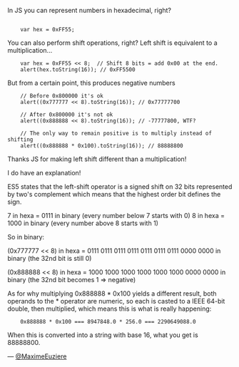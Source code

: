 In JS you can represent numbers in hexadecimal, right?

<code>
    var hex = 0xFF55;
</code>

You can also perform shift operations, right?
Left shift is equivalent to a multiplication...

```
    var hex = 0xFF55 << 8;  // Shift 8 bits = add 0x00 at the end.
    alert(hex.toString(16)); // 0xFF5500
```

But from a certain point, this produces negative numbers

```
    // Before 0x800000 it's ok
    alert((0x777777 << 8).toString(16)); // 0x77777700

    // After 0x800000 it's not ok
    alert((0x888888 << 8).toString(16)); // -77777800, WTF?

    // The only way to remain positive is to multiply instead of shifting
    alert((0x888888 * 0x100).toString(16)); // 88888800
```

Thanks JS for making left shift different than a multiplication!

I do have an explanation!

ES5 states that the left-shift operator is a signed shift on 32 bits represented by two's complement which means
that the highest order bit defines the sign.

7 in hexa = 0111 in binary (every number below 7 starts with 0)
8 in hexa = 1000 in binary (every number above 8 starts with 1)

So in binary:

(0x777777 << 8) in hexa = 0111 0111 0111 0111 0111 0111 0111 0000 0000 in binary  (the 32nd bit is still 0)

(0x888888 << 8) in hexa = 1000 1000 1000 1000 1000 1000 0000 0000 in binary  (the 32nd bit becomes 1 => negative)

As for why multiplying 0x888888 * 0x100 yields a different result, both operands to the * operator are numeric, so
each is casted to a IEEE 64-bit double, then multiplied, which means this is what is really happening:

```
    0x888888 * 0x100 === 8947848.0 * 256.0 === 2290649088.0
```

When this is converted into a string with base 16, what you get is 88888800.

— [@MaximeEuziere](https://twitter.com/MaximeEuziere)
